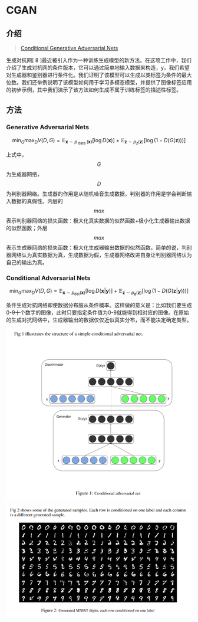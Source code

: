 # CGAN

## 介绍

> [Conditional Generative Adversarial Nets](https://arxiv.org/abs/1411.1784)

生成对抗网\[ 8 \]最近被引入作为一种训练生成模型的新方法。在这项工作中，我们介绍了生成对抗网的条件版本，它可以通过简单地输入数据来构造，y，我们希望对生成器和鉴别器进行条件化。我们证明了该模型可以生成以类标签为条件的最大位数。我们还举例说明了该模型如何用于学习多模态模型，并提供了图像标签应用的初步示例，其中我们演示了该方法如何生成不属于训练标签的描述性标签。

## 方法

### Generative Adversarial Nets

$$
\min _{G} \max _{D} V(D, G)=\mathbb{E}_{\boldsymbol{x} \sim p_{\text { data }}(\boldsymbol{x})}[\log D(\boldsymbol{x})]+\mathbb{E}_{\boldsymbol{z} \sim p_{z}(\boldsymbol{z})}[\log (1-D(G(\boldsymbol{z})))]
$$

上式中， $$G$$ 为生成器网络， $$D$$ 为判别器网络。生成器的作用是从随机噪音生成数据，判别器的作用是学会判断输入数据的真假性。内层的 $$max$$ 表示判别器网络的损失函数：极大化真实数据的似然函数+极小化生成器输出数据的似然函数；外层 $$max$$ 表示生成器网络的损失函数：极大化生成器输出数据的似然函数。简单的说，判别器网络认为真实数据为真，生成数据为假，生成器网络改进自身让判别器网络认为自己的输出为真。

### Conditional Adversarial Nets

$$
\min _{G} \max _{D} V(D, G)=\mathbb{E}_{\boldsymbol{x} \sim p_{\operatorname{dat}}(\boldsymbol{x})}[\log D(\boldsymbol{x} | \boldsymbol{y})]+\mathbb{E}_{\boldsymbol{z} \sim p_{\boldsymbol{z}}(\boldsymbol{z})}[\log (1-D(G(\boldsymbol{z} | \boldsymbol{y})))]
$$

条件生成对抗网络即使数据分布服从条件概率。这样做的意义是：比如我们要生成0-9十个数字的图像，此时只要指定条件值为0-9就能得到相对应的图像。在原始的生成对抗网络中，生成器输出的数据仅仅近似真实分布，而不能决定确定类型。

![](../../.gitbook/assets/image%20%28212%29.png)

![](../../.gitbook/assets/image%20%28137%29.png)

